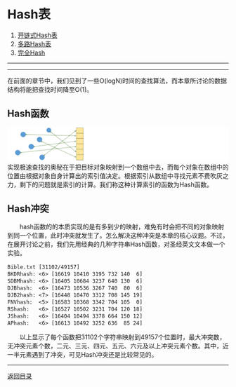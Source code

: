 # Hash表
 1. [开链式Hash表](04-A.md)
 2. [多路Hash表](04-B.md)
 3. [完全Hash](04-C.md)
 
___
___
在前面的章节中，我们见到了一些O(logN)时间的查找算法，而本章所讨论的数据结构将能把查找时间降至O(1)。

## Hash函数
![](../images/Hash.png)
　　实现极速查找的奥秘在于把目标对象映射到一个数组中去，而每个对象在数组中的位置由根据对象自身计算出的索引值决定。根据索引从数组中寻找元素不费吹灰之力，剩下的问题就是索引的计算。我们称这种计算索引的函数为Hash函数。

## Hash冲突
　　hash函数的的本质实现的是有多到少的映射，难免有时会把不同的对象映射到同一个位置，此时冲突就发生了。怎么解决这种冲突是本章的核心议题。不过，在展开讨论之前，我们先用经典的几种字符串Hash函数，对圣经英文文本做一个实验。
 
	Bible.txt [31102/49157]
	BKDRhash: <6> [16619 10410 3195 732 140  6]
	SDBMhash: <6> [16405 10684 3237 640 130  6]
	DJBhash:  <6> [16473 10536 3267 740  80  6]
	DJB2hash: <7> [16448 10470 3312 708 145 19]
	FNVhash:  <5> [16583 10368 3342 704 105  0]
	RShash:   <6> [16527 10502 3231 704 120 18]
	JShash:   <6> [16404 10494 3378 664 150 12]
	APhash:   <6> [16613 10492 3252 636  85 24]

　　以上显示了每个函数把31102个字符串映射到49157个位置时，最大冲突数，无冲突元素个数，二元、三元、四元、五元、六元及以上冲突元素个数。其中，近一半元素遇到了冲突，可见Hash冲突还是比较常见的。

---
[返回目录](../index.md)